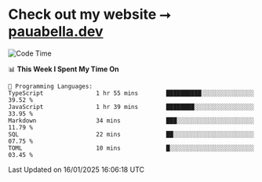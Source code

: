 # Check out my website ⭢ [pauabella.dev](https://pauabella.dev)

<!--START_SECTION:waka-->
![Code Time](http://img.shields.io/badge/Code%20Time-4%2C003%20hrs%2027%20mins-blue)

📊 **This Week I Spent My Time On** 

```text
💬 Programming Languages: 
TypeScript               1 hr 55 mins        ██████████░░░░░░░░░░░░░░░   39.52 % 
JavaScript               1 hr 39 mins        ████████░░░░░░░░░░░░░░░░░   33.95 % 
Markdown                 34 mins             ███░░░░░░░░░░░░░░░░░░░░░░   11.79 % 
SQL                      22 mins             ██░░░░░░░░░░░░░░░░░░░░░░░   07.75 % 
TOML                     10 mins             █░░░░░░░░░░░░░░░░░░░░░░░░   03.45 % 
```


 Last Updated on 16/01/2025 16:06:18 UTC
<!--END_SECTION:waka-->
